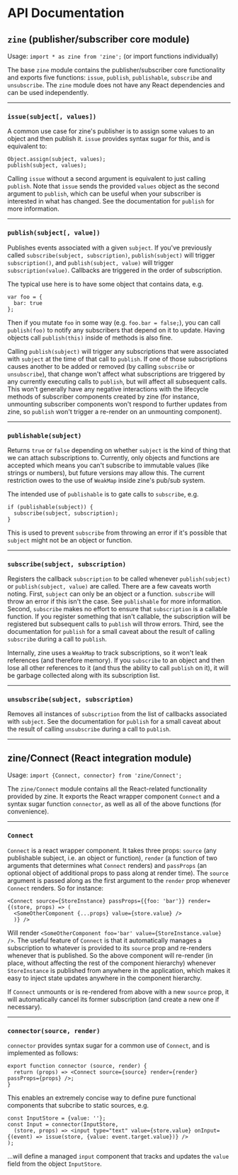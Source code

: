 # API Documentation

## `zine` (publisher/subscriber core module)

Usage: `import * as zine from 'zine';` (or import functions individually)

The base `zine` module contains the publisher/subscriber core functionality and exports five functions: `issue`, `publish`, `publishable`, `subscribe` and `unsubscribe`. The `zine` module does not have any React dependencies and can be used independently.

---
### `issue(subject[, values])`

A common use case for zine's publisher is to assign some values to an object and then publish it. `issue` provides syntax sugar for this, and is equivalent to:
```
Object.assign(subject, values);
publish(subject, values);
```
Calling `issue` without a second argument is equivalent to just calling `publish`. Note that `issue` sends the provided `values` object as the second argument to `publish`, which can be useful when your subscriber is interested in what has changed. See the documentation for `publish` for more information.

---
### `publish(subject[, value])`

Publishes events associated with a given `subject`. If you've previously called `subscribe(subject, subscription)`, `publish(subject)` will trigger `subscription()`, and `publish(subject, value)` will trigger `subscription(value)`. Callbacks are triggered in the order of subscription.

The typical use here is to have some object that contains data, e.g.
```
var foo = {
  bar: true
};
```
Then if you mutate `foo` in some way (e.g. `foo.bar = false;`), you can call `publish(foo)` to notify any subscribers that depend on it to update. Having objects call `publish(this)` inside of methods is also fine.

Calling `publish(subject)` will trigger any subscriptions that were associated with `subject` at the time of that call to `publish`. If one of those subscriptions causes another to be added or removed (by calling `subscribe` or `unsubscribe`), that change won't affect what subscriptions are triggered by any currently executing calls to `publish`, but will affect all subsequent calls. This won't generally have any negative interactions with the lifecycle methods of subscriber components created by zine (for instance, unmounting subscriber components won't respond to further updates from zine, so `publish` won't trigger a re-render on an unmounting component).

---
### `publishable(subject)`

Returns `true` or `false` depending on whether `subject` is the kind of thing that we can attach subscriptions to. Currently, only objects and functions are accepted which means you can't subscribe to immutable values (like strings or numbers), but future versions may allow this. The current restriction owes to the use of `WeakMap` inside zine's pub/sub system.

The intended use of `publishable` is to gate calls to `subscribe`, e.g.
```
if (publishable(subject)) {
  subscribe(subject, subscription);
}
```
This is used to prevent `subscribe` from throwing an error if it's possible that `subject` might not be an object or function.

---
### `subscribe(subject, subscription)`

Registers the callback `subscription` to be called whenever `publish(subject)` or `publish(subject, value)` are called.
There are a few caveats worth noting. First, `subject` can only be an object or a function. `subscribe` will throw an error if this isn't the case. See `publishable` for more information. Second, `subscribe` makes no effort to ensure that `subscription` is a callable function. If you register something that isn't callable, the subscription will be registered but subsequent calls to `publish` will throw errors. Third, see the documentation for `publish` for a small caveat about the result of calling `subscribe` during a call to `publish`.

Internally, zine uses a `WeakMap` to track subscriptions, so it won't leak references (and therefore memory). If you `subscribe` to an object and then lose all other references to it (and thus the ability to call `publish` on it), it will be garbage collected along with its subscription list.

---
### `unsubscribe(subject, subscription)`

Removes all instances of `subscription` from the list of callbacks associated with `subject`. See the documentation for `publish` for a small caveat about the result of calling `unsubscribe` during a call to `publish`.

---
## zine/Connect (React integration module)

Usage: `import {Connect, connector} from 'zine/Connect';`

The `zine/Connect` module contains all the React-related functionality provided by zine. It exports the React wrapper component `Connect` and a syntax sugar function `connector`, as well as all of the above functions (for convenience).

---
### `Connect`

`Connect` is a react wrapper component. It takes three props: `source` (any publishable subject, i.e. an object or function), `render` (a function of two arguments that determines what `Connect` renders) and `passProps` (an optional object of additional props to pass along at render time). The `source` argument is passed along as the first argument to the `render` prop whenever `Connect` renders. So for instance:

```
<Connect source={StoreInstance} passProps={{foo: 'bar'}} render={(store, props) => (
  <SomeOtherComponent {...props} value={store.value} />
  )} />
```

Will render `<SomeOtherComponent foo='bar' value={StoreInstance.value} />`. The useful feature of `Connect` is that it automatically manages a subscription to whatever is provided to its `source` prop and re-renders whenever that is published. So the above component will re-render (in place, without affecting the rest of the component hierarchy) whenever `StoreInstance` is published from anywhere in the application, which makes it easy to inject state updates anywhere in the component hierarchy.

If `Connect` unmounts or is re-rendered from above with a new `source` prop, it will automatically cancel its former subscription (and create a new one if necessary).

---
### `connector(source, render)`

`connector` provides syntax sugar for a common use of `Connect`, and is implemented as follows:
```
export function connector (source, render) {
  return (props) => <Connect source={source} render={render} passProps={props} />;
}
```
This enables an extremely concise way to define pure functional components that subcribe to static sources, e.g.
```
const InputStore = {value: ''};
const Input = connector(InputStore,
  (store, props) => <input type="text" value={store.value} onInput={(event) => issue(store, {value: event.target.value})} />
);
```
...will define a managed `input` component that tracks and updates the `value` field from the object `InputStore`.
